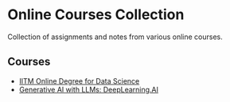 # Online Courses Collection

Collection of assignments and notes from various online courses.

## Courses
- [IITM Online Degree for Data Science](./IITM_Notes/)
- [Generative AI with LLMs: DeepLearning.AI](./Generative_AI_with_LLMs_Coursera/)